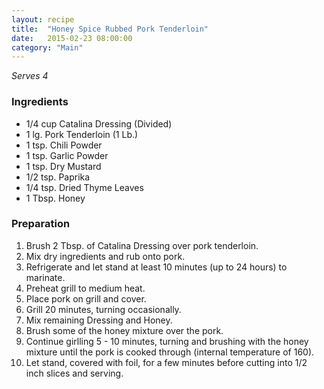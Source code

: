 ```yaml
---
layout: recipe
title:  "Honey Spice Rubbed Pork Tenderloin"
date:   2015-02-23 08:00:00
category: "Main"
---
```


*Serves 4*

### Ingredients

- 1/4 cup Catalina Dressing (Divided)
- 1 lg. Pork Tenderloin (1 Lb.)
- 1 tsp. Chili Powder
- 1 tsp. Garlic Powder
- 1 tsp. Dry Mustard
- 1/2 tsp. Paprika
- 1/4 tsp. Dried Thyme Leaves
- 1 Tbsp. Honey

### Preparation

1. Brush 2 Tbsp. of Catalina Dressing over pork tenderloin.
2. Mix dry ingredients and rub onto pork.
3. Refrigerate and let stand at least 10 minutes (up to 24 hours) to marinate.
4. Preheat grill to medium heat.
5. Place pork on grill and cover.
6. Grill 20 minutes, turning occasionally.
7. Mix remaining Dressing and Honey.
8. Brush some of the honey mixture over the pork.
9. Continue girlling 5 - 10 minutes, turning and brushing with the honey mixture until the pork is cooked through (internal temperature of 160).
10. Let stand, covered with foil, for a few minutes before cutting into 1/2 inch slices and serving.
